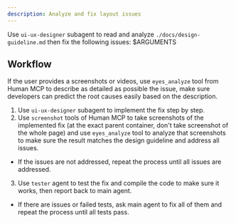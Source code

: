 ```yaml
---
description: Analyze and fix layout issues
---
```


Use `ui-ux-designer` subagent to read and analyze `./docs/design-guideline.md` then fix the following issues:
<issue>$ARGUMENTS</issue>

## Workflow
If the user provides a screenshots or videos, use `eyes_analyze` tool from Human MCP to describe as detailed as possible the issue, make sure developers can predict the root causes easily based on the description.

1. Use `ui-ux-designer` subagent to implement the fix step by step.
2. Use `screenshot` tools of Human MCP to take screenshots of the implemented fix (at the exact parent container, don't take screenshot of the whole page) and use `eyes_analyze` tool to analyze that screenshots to make sure the result matches the design guideline and address all issues.
  - If the issues are not addressed, repeat the process until all issues are addressed.
3. Use `tester` agent to test the fix and compile the code to make sure it works, then report back to main agent.
  - If there are issues or failed tests, ask main agent to fix all of them and repeat the process until all tests pass.